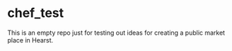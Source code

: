 # chef_test
This is an empty repo just for testing out ideas for creating a public market place in Hearst.
